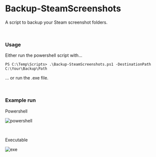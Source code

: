 # Backup-SteamScreenshots
A script to backup your Steam screenshot folders.

<br/>

### Usage
Either run the powershell script with...
```
PS C:\Temp\Scripts> .\Backup-SteamScreenshots.ps1 -DestinationPath C:\Your\Backup\Path
```

... or run the .exe file.

<br/>

### Example run

Powershell

![powershell](https://user-images.githubusercontent.com/31832259/223235491-4a8e4fff-2c2f-4855-a241-98e0346ac313.png)

<br/>

Executable

![exe](https://user-images.githubusercontent.com/31832259/223235523-77792878-1c25-4d98-a473-11c7e5c2a831.png)




